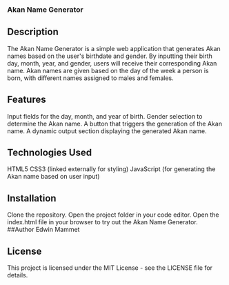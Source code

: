 ### Akan Name Generator
## Description

The Akan Name Generator is a simple web application that generates Akan names based on the user's birthdate and gender. By inputting their birth day, month, year, and gender, users will receive their corresponding Akan name. Akan names are given based on the day of the week a person is born, with different names assigned to males and females.
## Features

Input fields for the day, month, and year of birth.
Gender selection to determine the Akan name.
A button that triggers the generation of the Akan name.
A dynamic output section displaying the generated Akan name.
## Technologies Used
HTML5
CSS3 (linked externally for styling)
JavaScript (for generating the Akan name based on user input)
## Installation
Clone the repository.
Open the project folder in your code editor.
Open the index.html file in your browser to try out the Akan Name Generator.
##Author
Edwin Mammet
## License

This project is licensed under the MIT License - see the LICENSE file for details.

